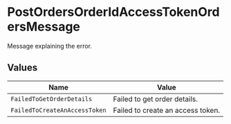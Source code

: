 # PostOrdersOrderIdAccessTokenOrdersMessage

Message explaining the error.


## Values

| Name                              | Value                             |
| --------------------------------- | --------------------------------- |
| `FailedToGetOrderDetails`         | Failed to get order details.      |
| `FailedToCreateAnAccessToken`     | Failed to create an access token. |